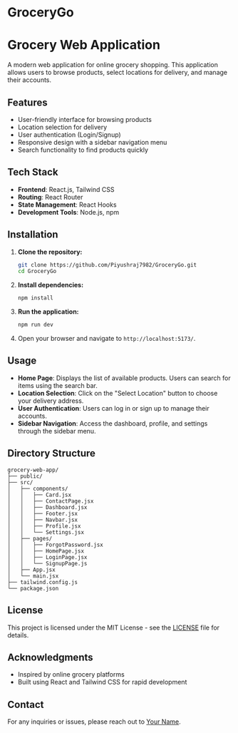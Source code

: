 # GroceryGo

# Grocery Web Application

A modern web application for online grocery shopping. This application allows users to browse products, select locations for delivery, and manage their accounts.

## Features

- User-friendly interface for browsing products
- Location selection for delivery
- User authentication (Login/Signup)
- Responsive design with a sidebar navigation menu
- Search functionality to find products quickly

## Tech Stack

- **Frontend**: React.js, Tailwind CSS
- **Routing**: React Router
- **State Management**: React Hooks
- **Development Tools**: Node.js, npm

## Installation

1. **Clone the repository:**
   ```bash
   git clone https://github.com/Piyushraj7982/GroceryGo.git
   cd GroceryGo
   ```

2. **Install dependencies:**
   ```bash
   npm install
   ```

3. **Run the application:**
   ```bash
   npm run dev
   ```

4. Open your browser and navigate to `http://localhost:5173/`.

## Usage

- **Home Page**: Displays the list of available products. Users can search for items using the search bar.
- **Location Selection**: Click on the "Select Location" button to choose your delivery address.
- **User Authentication**: Users can log in or sign up to manage their accounts.
- **Sidebar Navigation**: Access the dashboard, profile, and settings through the sidebar menu.

## Directory Structure

```
grocery-web-app/
├── public/
├── src/
│   ├── components/
│   │   ├── Card.jsx
│   │   ├── ContactPage.jsx
│   │   ├── Dashboard.jsx
│   │   ├── Footer.jsx
│   │   ├── Navbar.jsx
│   │   ├── Profile.jsx
│   │   └── Settings.jsx
│   ├── pages/
│   │   ├── ForgotPassword.jsx
│   │   ├── HomePage.jsx
│   │   ├── LoginPage.jsx
│   │   └── SignupPage.js
│   ├── App.jsx
│   └── main.jsx
├── tailwind.config.js
└── package.json
```

## License

This project is licensed under the MIT License - see the [LICENSE](LICENSE) file for details.

## Acknowledgments

- Inspired by online grocery platforms
- Built using React and Tailwind CSS for rapid development

## Contact

For any inquiries or issues, please reach out to [Your Name](mailto:youremail@example.com).





